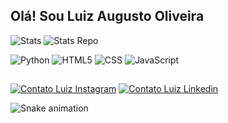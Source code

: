## Olá! Sou Luiz Augusto Oliveira

![Stats](https://github-readme-stats.vercel.app/api?username=luizaugustoliveira&show_icons=true&theme=midnight-purple&include_all_commits=true&count_private=true)
![Stats Repo](https://github-readme-stats.vercel.app/api/top-langs/?username=luizaugustoliveira&layout=compact&langs_count=7&theme=midnight-purple)

![Python](https://img.shields.io/badge/-Python-333333?style=flat&logo=python)
![HTML5](https://img.shields.io/badge/-HTML5-333333?style=flat&logo=HTML5)
![CSS](https://img.shields.io/badge/-CSS-333333?style=flat&logo=CSS3&logoColor=1572B6)
![JavaScript](https://img.shields.io/badge/-JavaScript-333333?style=flat&logo=javascript)

##
[![Contato Luiz Instagram](https://img.shields.io/badge/-Instagram-%23E4405F?style=for-the-badge&logo=instagram&logoColor=white)](https://www.instagram.com/luizaugustoliveira/)
[![Contato Luiz Linkedin](https://img.shields.io/badge/-LinkedIn-%230077B5?style=for-the-badge&logo=linkedin&logoColor=white)](https://www.linkedin.com/in/luiz-augusto-oliveira/)

![Snake animation](https://github.com/luizaugustoliveira/luizaugustoliveira/blob/output/github-contribution-grid-snake.svg)

